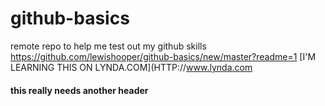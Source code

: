 # github-basics
remote repo to help me test out my github skills
https://github.com/lewishooper/github-basics/new/master?readme=1
[I'M LEARNING THIS ON LYNDA.COM](HTTP://www.lynda.com
#### this really needs another header
